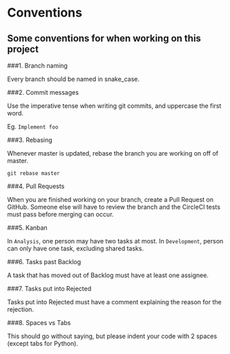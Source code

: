 # Conventions
## Some conventions for when working on this project

###1. Branch naming

Every branch should be named in snake_case.

###2. Commit messages

Use the imperative tense when writing git commits, and uppercase the first word.

Eg.
``
  Implement foo
``

###3. Rebasing

Whenever master is updated, rebase the branch you are working on off of master.

``
  git rebase master
``

###4. Pull Requests

When you are finished working on your branch, create a Pull Request on GitHub.
Someone else will have to review the branch and the CircleCI tests must pass before merging can occur.

###5. Kanban

In `Analysis`, one person may have two tasks at most.
In `Development`, person can only have one task, excluding shared tasks.

###6. Tasks past Backlog

A task that has moved out of Backlog must have at least one assignee.

###7. Tasks put into Rejected

Tasks put into Rejected must have a comment explaining the reason for the rejection.

###8. Spaces vs Tabs

This should go without saying, but please indent your code with 2 spaces (except tabs for Python).
